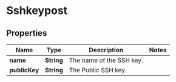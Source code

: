 
# Sshkeypost

## Properties
Name | Type | Description | Notes
------------ | ------------- | ------------- | -------------
**name** | **String** | The name of the SSH key. | 
**publicKey** | **String** | The Public SSH key. | 



